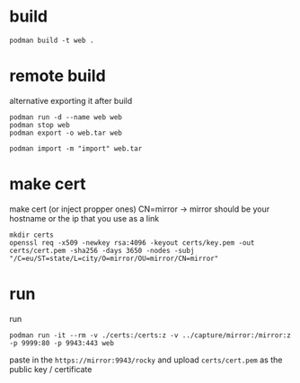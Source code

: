 # build
```
podman build -t web .
```

# remote build
alternative exporting it after build
```
podman run -d --name web web
podman stop web
podman export -o web.tar web
```

```
podman import -m "import" web.tar
```


# make cert

make cert (or inject propper ones) CN=mirror -> mirror should be your hostname or the ip that you use as a link
```
mkdir certs
openssl req -x509 -newkey rsa:4096 -keyout certs/key.pem -out certs/cert.pem -sha256 -days 3650 -nodes -subj "/C=eu/ST=state/L=city/O=mirror/OU=mirror/CN=mirror"
```

# run
run
```
podman run -it --rm -v ./certs:/certs:z -v ../capture/mirror:/mirror:z -p 9999:80 -p 9943:443 web
```

paste in the ```https://mirror:9943/rocky``` and upload ```certs/cert.pem``` as the public key / certificate
